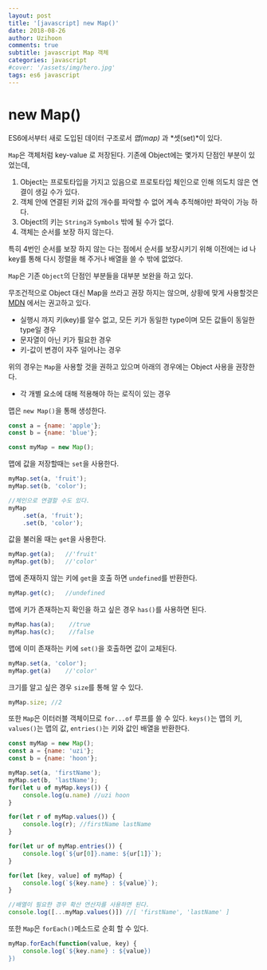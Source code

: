 ```yaml
---
layout: post
title: '[javascript] new Map()'
date: 2018-08-26
author: Uzihoon
comments: true
subtitle: javascript Map 객체
categories: javascript
#cover: '/assets/img/hero.jpg'
tags: es6 javascript
---
```


new Map()
===========

ES6에서부터 새로 도입된 데이터 구조로서 *맵(map)* 과 *셋(set)*이 있다.  

`Map`은 객체처럼 key-value 로 저장된다. 기존에 Object에는 몇가지 단점인 부분이 있었는데,  

1. Object는 프로토타입을 가지고 있음으로 프로토타입 체인으로 인해 의도치 않은 연결이 생길 수가 있다. 
2. 객체 안에 연결된 키와 값의 개수를 파악할 수 없어 계속 추적해야만 파악이 가능 하다.
3. Object의 키는 `String과` `Symbols` 밖에 될 수가 없다.
4. 객체는 순서를 보장 하지 않는다.

특히 4번인 순서를 보장 하지 않는 다는 점에서 순서를 보장시키기 위해 이전에는 id 나 key를 통해 다시 정렬을 해 주거나 배열을 쓸 수 밖에 없었다.

`Map`은 기존 `Object`의 단점인 부분들을 대부분 보완을 하고 있다.

무조건적으로 Object 대신 Map을 쓰라고 권장 하지는 않으며, 상황에 맞게 사용할것은 [MDN](https://developer.mozilla.org/ko/docs/Web/JavaScript/Reference/Global_Objects/Map) 에서는 권고하고 있다.

* 실행시 까지 키(key)를 알수 없고, 모든 키가 동일한 type이며 모든 값들이 동일한 type일 경우
* 문자열이 아닌 키가 필요한 경우
* 키-값이 변경이 자주 일어나는 경우

위의 경우는 `Map`을 사용할 것을 권하고 있으며 아래의 경우에는 Object 사용을 권장한다.

* 각 개별 요소에 대해 적용해야 하는 로직이 있는 경우

맵은 `new Map()`을 통해 생성한다.

```javascript
const a = {name: 'apple'};
const b = {name: 'blue'};

const myMap = new Map();
```

맵에 값을 저장할때는 `set`을 사용한다.

```javascript
myMap.set(a, 'fruit');
myMap.set(b, 'color');

//체인으로 연결할 수도 있다.
myMap
    .set(a, 'fruit');
    .set(b, 'color');
```

값을 불러올 때는 `get`을 사용한다.

```javascript
myMap.get(a);   //'fruit'
myMap.get(b);   //'color'
```

맵에 존재하지 않는 키에 `get`을 호출 하면 `undefined`를 반환한다.

```javascript
myMap.get(c);   //undefined
```

맵에 키가 존재하는지 확인을 하고 싶은 경우 `has()`를 사용하면 된다.

```javascript
myMap.has(a);    //true
myMap.has(c);    //false
```

맵에 이미 존재하는 키에 `set()`을 호출하면 값이 교체된다.

```javascript
myMap.set(a, 'color');
myMap.get(a)    //'color'
```

크기를 알고 싶은 경우 `size`를 통해 알 수 있다.

```javascript
myMap.size; //2
```

또한 `Map`은 이터러블 객체이므로 `for...of` 루프를 쓸 수 있다.
`keys()`는 맵의 키, `values()`는 맵의 값, `entries()`는 키와 값인 배열을 반환한다.

```javascript
const myMap = new Map();
const a = {name: 'uzi'};
const b = {name: 'hoon'};

myMap.set(a, 'firstName');
myMap.set(b, 'lastName');
for(let u of myMap.keys()) {
    console.log(u.name) //uzi hoon
}

for(let r of myMap.values()) {
    console.log(r); //firstName lastName
}

for(let ur of myMap.entries()) {
    console.log(`${ur[0]}.name: ${ur[1]}`);
}

for(let [key, value] of myMap) {
    console.log(`${key.name} : ${value}`);
}

//배열이 필요한 경우 확산 연산자를 사용하면 된다.
console.log([...myMap.values()]) //[ 'firstName', 'lastName' ]

```

또한 `Map`은 `forEach()`메소드로 순회 할 수 있다.

```javascript
myMap.forEach(function(value, key) {
    console.log(`${key.name} : ${value})
})
```



